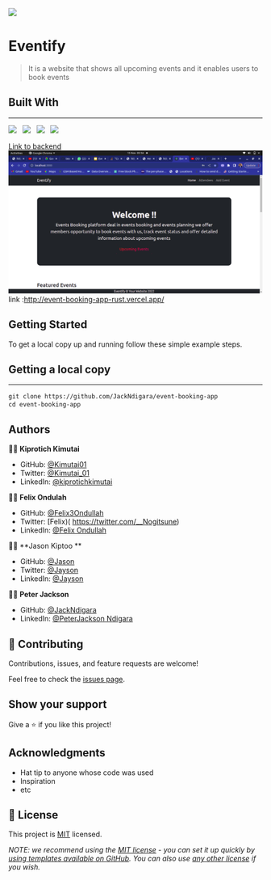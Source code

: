 ![](https://img.shields.io/badge/Kiprotich-kimutai-yellow?labelColor=blue)&nbsp;

# Eventify

> It is a website that shows all upcoming events and it enables users to book events

## Built With

---

![](https://img.shields.io/badge/Github-black)&nbsp;&nbsp;&nbsp;![](https://img.shields.io/badge/React-green)&nbsp;&nbsp;&nbsp;![](https://img.shields.io/badge/CSS-Yellow)&nbsp;&nbsp;&nbsp;![](https://img.shields.io/badge/Ruby-Red)

[Link to backend](https://github.com/Kimutai01/Events-api)
![screenshot](./scr.png)
link :http://event-booking-app-rust.vercel.app/

## Getting Started

To get a local copy up and running follow these simple example steps.

## Getting a local copy

---

```
git clone https://github.com/JackNdigara/event-booking-app
cd event-booking-app
```

## Authors

👤👤 **Kiprotich Kimutai**

- GitHub: [@Kimutai01](https://github.com/Kimutai01)
- Twitter: [@Kimutai_01](https://twitter.com/Kimutai_01?s=09)
- LinkedIn: [@kiprotichkimutai](https://www.linkedin.com/m/in/kimutai-kiprotich-1b5045216)

👤👤 **Felix Ondulah**

- GitHub: [@Felix3Ondullah](https://github.com/Felix3Ondullah)
- Twitter: [Felix)( https://twitter.com/__Nogitsune)
- LinkedIn: [@Felix Ondullah](https://www.linkedin.com/in/felix-ondullah/)

👤👤 **Jason Kiptoo **

- GitHub: [@Jason](https://github.com/jasonkiptoo)
- Twitter: [@Jayson](https://twitter.com/jason_kiptoo)
- LinkedIn: [@Jayson](https://www.linkedin.com/in/jason-kiptoo-4641941a4)

👤👤 **Peter Jackson**

- GitHub: [@JackNdigara](https://github.com/JackNdigara)
- LinkedIn: [@PeterJackson Ndigara](https://www.linkedin.com/in/peterjackson-ndigara-16937724b/)

## 🤝 Contributing

Contributions, issues, and feature requests are welcome!

Feel free to check the [issues page](../../issues/).

## Show your support

Give a ⭐️ if you like this project!

## Acknowledgments

- Hat tip to anyone whose code was used
- Inspiration
- etc

## 📝 License

This project is [MIT](./LICENSE) licensed.

_NOTE: we recommend using the [MIT license](https://choosealicense.com/licenses/mit/) - you can set it up quickly by [using templates available on GitHub](https://docs.github.com/en/communities/setting-up-your-project-for-healthy-contributions/adding-a-license-to-a-repository). You can also use [any other license](https://choosealicense.com/licenses/) if you wish._
